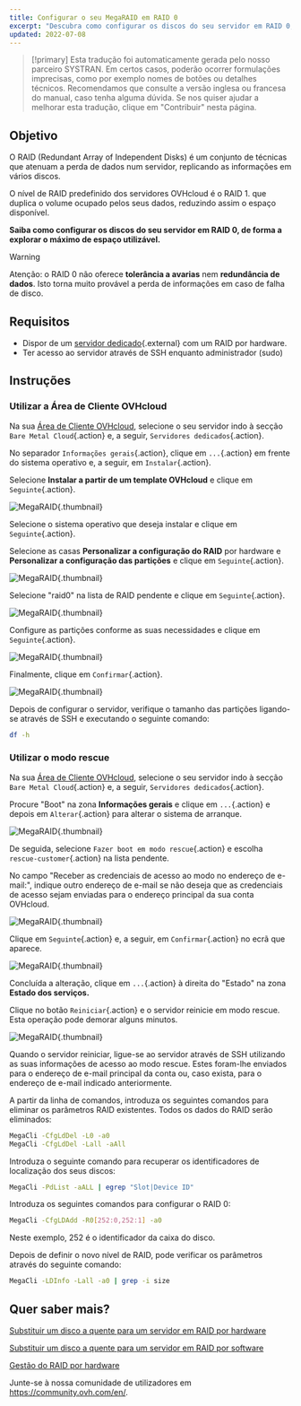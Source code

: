 ```yaml
---
title: Configurar o seu MegaRAID em RAID 0
excerpt: "Descubra como configurar os discos do seu servidor em RAID 0, de forma a explorar o máximo de espaço utilizável"
updated: 2022-07-08
---
```


> [!primary]
> Esta tradução foi automaticamente gerada pelo nosso parceiro SYSTRAN. Em certos casos, poderão ocorrer formulações imprecisas, como por exemplo nomes de botões ou detalhes técnicos. Recomendamos que consulte a versão inglesa ou francesa do manual, caso tenha alguma dúvida. Se nos quiser ajudar a melhorar esta tradução, clique em "Contribuir" nesta página.
>

 
## Objetivo

O RAID (Redundant Array of Independent Disks) é um conjunto de técnicas que atenuam a perda de dados num servidor, replicando as informações em vários discos.

O nível de RAID predefinido dos servidores OVHcloud é o RAID 1. que duplica o volume ocupado pelos seus dados, reduzindo assim o espaço disponível.

**Saiba como configurar os discos do seu servidor em RAID 0, de forma a explorar o máximo de espaço utilizável.**

> [!warning]
> 
> Atenção: o RAID 0 não oferece **tolerância a avarias** nem **redundância de dados**. Isto torna muito provável a perda de informações em caso de falha de disco.
> 

## Requisitos

- Dispor de um [servidor dedicado](/links/bare-metal/bare-metal){.external} com um RAID por hardware.
- Ter acesso ao servidor através de SSH enquanto administrador (sudo)

## Instruções

### Utilizar a Área de Cliente OVHcloud

Na sua [Área de Cliente OVHcloud](/links/manager), selecione o seu servidor indo à secção `Bare Metal Cloud`{.action} e, a seguir, `Servidores dedicados`{.action}. 

No separador `Informações gerais`{.action}, clique em `...`{.action} em frente do sistema operativo e, a seguir, em `Instalar`{.action}.

Selecione **Instalar a partir de um template OVHcloud** e clique em `Seguinte`{.action}.

![MegaRAID](images/server_installation_raid0_1.png){.thumbnail}

Selecione o sistema operativo que deseja instalar e clique em `Seguinte`{.action}.

Selecione as casas **Personalizar a configuração do RAID** por hardware e **Personalizar a configuração das partições** e clique em `Seguinte`{.action}.

![MegaRAID](images/server_installation_raid0_2.png){.thumbnail}

Selecione "raid0" na lista de RAID pendente e clique em `Seguinte`{.action}.

![MegaRAID](images/server_installation_raid0_3.png){.thumbnail}

Configure as partições conforme as suas necessidades e clique em `Seguinte`{.action}.

![MegaRAID](images/server_installation_raid0_4.png){.thumbnail}

Finalmente, clique em `Confirmar`{.action}.

![MegaRAID](images/server_installation_raid0_5.png){.thumbnail}

Depois de configurar o servidor, verifique o tamanho das partições ligando-se através de SSH e executando o seguinte comando:

```sh
df -h
```

### Utilizar o modo rescue

Na sua [Área de Cliente OVHcloud](/links/manager), selecione o seu servidor indo à secção `Bare Metal Cloud`{.action} e, a seguir, `Servidores dedicados`{.action}.

Procure "Boot" na zona **Informações gerais** e clique em `...`{.action} e depois em `Alterar`{.action} para alterar o sistema de arranque.

![MegaRAID](images/rescue_mode_raid0_1.png){.thumbnail}

De seguida, selecione `Fazer boot em modo rescue`{.action} e escolha `rescue-customer`{.action} na lista pendente.

No campo "Receber as credenciais de acesso ao modo no endereço de e-mail:", indique outro endereço de e-mail se não deseja que as credenciais de acesso sejam enviadas para o endereço principal da sua conta OVHcloud.

![MegaRAID](images/rescue_mode_raid0_2.png){.thumbnail}

Clique em `Seguinte`{.action} e, a seguir, em `Confirmar`{.action} no ecrã que aparece.

![MegaRAID](images/rescue_mode_raid0_3.png){.thumbnail}

Concluída a alteração, clique em `...`{.action} à direita do "Estado" na zona **Estado dos serviços.** 

Clique no botão `Reiniciar`{.action} e o servidor reinicie em modo rescue. Esta operação pode demorar alguns minutos. 

![MegaRAID](images/server_installation_raid0_6.png){.thumbnail}

Quando o servidor reiniciar, ligue-se ao servidor através de SSH utilizando as suas informações de acesso ao modo rescue. Estes foram-lhe enviados para o endereço de e-mail principal da conta ou, caso exista, para o endereço de e-mail indicado anteriormente.

A partir da linha de comandos, introduza os seguintes comandos para eliminar os parâmetros RAID existentes. Todos os dados do RAID serão eliminados:

```sh
MegaCli -CfgLdDel -L0 -a0
MegaCli -CfgLdDel -Lall -aAll
```

Introduza o seguinte comando para recuperar os identificadores de localização dos seus discos:

```sh
MegaCli -PdList -aALL | egrep "Slot|Device ID"
```

Introduza os seguintes comandos para configurar o RAID 0:

```sh
MegaCli -CfgLDAdd -R0[252:0,252:1] -a0
```

Neste exemplo, 252 é o identificador da caixa do disco.

Depois de definir o novo nível de RAID, pode verificar os parâmetros através do seguinte comando:

```sh
MegaCli -LDInfo -Lall -a0 | grep -i size
```

## Quer saber mais?

[Substituir um disco a quente para um servidor em RAID por hardware](/pages/bare_metal_cloud/dedicated_servers/hotswap_raid_hard)

[Substituir um disco a quente para um servidor em RAID por software](/pages/bare_metal_cloud/dedicated_servers/hotswap_raid_soft)

[Gestão do RAID por hardware](/pages/bare_metal_cloud/dedicated_servers/raid_hard)

Junte-se à nossa comunidade de utilizadores em <https://community.ovh.com/en/>.